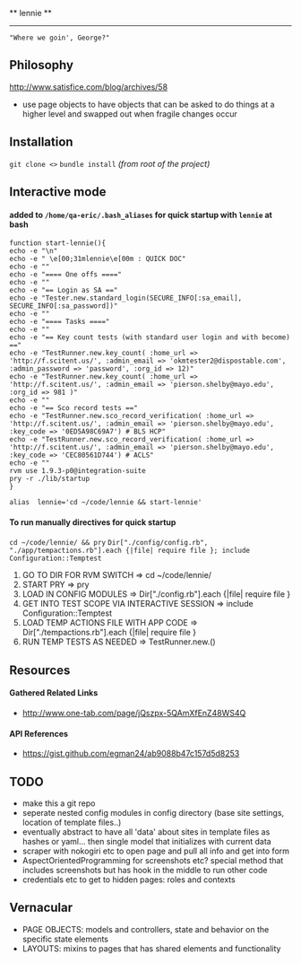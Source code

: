 ** lennie **
************

  ```"Where we goin', George?"```

## Philosophy
  http://www.satisfice.com/blog/archives/58
  * use page objects to have objects that can be asked to do things at a higher level and swapped out when fragile changes occur

## Installation
```git clone <>```
```bundle install``` *(from root of the project)*

## Interactive mode

#### added to `/home/qa-eric/.bash_aliases` for quick startup with ```lennie``` at bash

```
function start-lennie(){
echo -e "\n"
echo -e " \e[00;31mlennie\e[00m : QUICK DOC"
echo -e ""
echo -e "==== One offs ===="
echo -e ""
echo -e "== Login as SA =="
echo -e "Tester.new.standard_login(SECURE_INFO[:sa_email], SECURE_INFO[:sa_password])"
echo -e ""
echo -e "==== Tasks ===="
echo -e ""
echo -e "== Key count tests (with standard user login and with become) =="
echo -e "TestRunner.new.key_count( :home_url => 'http://f.scitent.us/', :admin_email => 'okmtester2@dispostable.com', :admin_password => 'password', :org_id => 12)"
echo -e "TestRunner.new.key_count( :home_url => 'http://f.scitent.us/', :admin_email => 'pierson.shelby@mayo.edu', :org_id => 981 )"
echo -e ""
echo -e "== Sco record tests =="
echo -e "TestRunner.new.sco_record_verification( :home_url => 'http://f.scitent.us/', :admin_email => 'pierson.shelby@mayo.edu', :key_code => '0ED5A98C69A7') # BLS HCP"
echo -e "TestRunner.new.sco_record_verification( :home_url => 'http://f.scitent.us/', :admin_email => 'pierson.shelby@mayo.edu', :key_code => 'CEC80561D744') # ACLS"
echo -e ""
rvm use 1.9.3-p0@integration-suite
pry -r ./lib/startup
}

alias  lennie='cd ~/code/lennie && start-lennie'
```

#### To run manually directives for quick startup

```cd ~/code/lennie/ && pry```
```Dir["./config/config.rb", "./app/tempactions.rb"].each {|file| require file }; include Configuration::Temptest```

1. GO TO DIR FOR RVM SWITCH                         => cd ~/code/lennie/
2. START PRY                                        => pry
3. LOAD IN CONFIG MODULES                           => Dir["./config.rb"].each {|file| require file }
4. GET INTO TEST SCOPE VIA INTERACTIVE SESSION      => include Configuration::Temptest
5. LOAD TEMP ACTIONS FILE WITH APP CODE             => Dir["./tempactions.rb"].each {|file| require file }
6. RUN TEMP TESTS AS NEEDED                         => TestRunner.new.<name of test>(<params>)

## Resources

#### Gathered Related Links
- http://www.one-tab.com/page/jQszpx-5QAmXfEnZ48WS4Q

#### API References
- https://gist.github.com/egman24/ab9088b47c157d5d8253


## TODO

- make this a git repo
- seperate nested config modules in config directory (base site settings, location of template files..)
- eventually abstract to have all 'data' about sites in template files as hashes or yaml... then single model that initializes with current data
- scraper with nokogiri etc to open page and pull all info and get into form
- AspectOrientedProgramming for screenshots etc? special method that includes screenshots but has hook in the middle to run other code
- credentials etc to get to hidden pages: roles and contexts

## Vernacular

* PAGE OBJECTS: models and controllers, state and behavior on the specific state elements
* LAYOUTS: mixins to pages that has shared elements and functionality